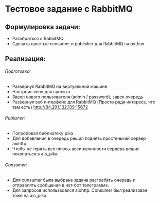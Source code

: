 # Тестовое задание с RabbitMQ

## Формулировка задачи: 

- Разобраться с RabbitMQ
- Сделать простые consumer и publisher для RabbitMQ на python 

## Реализация: 

###### Подготовка:
- Развернул RabbitMQ на виртуальной машине
- Настроил venv для проекта 
- Завел нового пользователя (admin / password), завел очередь 
- Развернул веб интерфейс для RabbitMQ (Просто ради интереса, что там есть) http://84.201.132.109:15672 

###### Publisher: 
- Попробовал библиотеку pika 
- Для добавления в очередь решил поднять простенький сервер aiohttp 
- Чтобы не терять все плюсы ассинхронности сервера решил покопаться в aio_pika 

###### Consumer: 
- Для cunsumer была выбрана задача разгребать очередь и отправлять сообщения в чат-бот телеграмма.
- Для запросов использвоался aiohttp. Consumer был реализован тоже на aio_pika.
